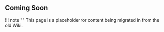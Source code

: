 ## Coming Soon

!!! note ""
    This page is a placeholder for content being migrated in from the old Wiki.
